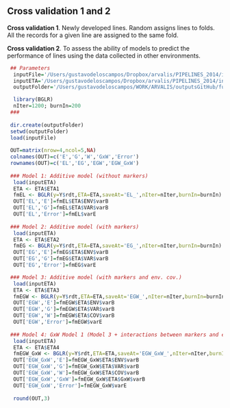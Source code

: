 ## Cross validation 1 and 2

**Cross validation 1**.
Newly developed lines. Random assigns lines to folds. All the records for a given line are assigned to the same fold.
 
**Cross validation 2**.
To assess the ability of models to predict the performance of lines using the data collected in other environments.
 
```R
 ## Parameters
  inputFile='/Users/gustavodeloscampos/Dropbox/arvalis/PIPELINES_2014/input/standardized_data.RData'
  inputETA='/Users/gustavodeloscampos/Dropbox/arvalis/PIPELINES_2014/input/ETA.RData'
  outputFolder='/Users/gustavodeloscampos/WORK/ARVALIS/outputsGitHub/full_data_models/'

  library(BGLR)
  nIter=1200; burnIn=200
 ###
 
 dir.create(outputFolder) 
 setwd(outputFolder)
 load(inputFile)
 
 OUT=matrix(nrow=4,ncol=5,NA)
 colnames(OUT)=c('E','G','W','GxW','Error')
 rownames(OUT)=c('EL','EG','EGW','EGW_GxW')
 
 ### Model 1: Additive model (without markers)
  load(inputETA)
  ETA <- ETA$ETA1
  fmEL <- BGLR(y=Y$rdt,ETA=ETA,saveAt='EL_',nIter=nIter,burnIn=burnIn)
  OUT['EL','E']=fmEL$ETA$ENV$varB
  OUT['EL','G']=fmEL$ETA$VAR$varB
  OUT['EL','Error']=fmEL$varE
 
 ### Model 2: Additive model (with markers)
  load(inputETA)
  ETA <- ETA$ETA2
  fmEG <- BGLR(y=Y$rdt,ETA=ETA,saveAt='EG_',nIter=nIter,burnIn=burnIn)
  OUT['EG','E']=fmEG$ETA$ENV$varB
  OUT['EG','G']=fmEG$ETA$VAR$varB
  OUT['EG','Error']=fmEG$varE

 ### Model 3: Additive model (with markers and env. cov.)
  load(inputETA)
  ETA <- ETA$ETA3
  fmEGW <- BGLR(y=Y$rdt,ETA=ETA,saveAt='EGW_',nIter=nIter,burnIn=burnIn)
  OUT['EGW','E']=fmEGW$ETA$ENV$varB
  OUT['EGW','G']=fmEGW$ETA$VAR$varB
  OUT['EGW','W']=fmEGW$ETA$COV$varB
  OUT['EGW','Error']=fmEGW$varE
  
 ### Model 4: GxW Model 1 (Model 3 + interactions between markers and env. covariates)
  load(inputETA)
  ETA <- ETA$ETA4
  fmEGW_GxW <- BGLR(y=Y$rdt,ETA=ETA,saveAt='EGW_GxW_',nIter=nIter,burnIn=burnIn)
  OUT['EGW_GxW','E']=fmEGW_GxW$ETA$ENV$varB
  OUT['EGW_GxW','G']=fmEGW_GxW$ETA$VAR$varB
  OUT['EGW_GxW','W']=fmEGW_GxW$ETA$COV$varB
  OUT['EGW_GxW','GxW']=fmEGW_GxW$ETA$GxW$varB
  OUT['EGW_GxW','Error']=fmEGW_GxW$varE
  
  round(OUT,3)
```
